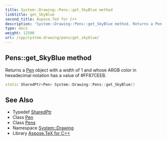 ```yaml
---
title: System::Drawing::Pens::get_SkyBlue method
linktitle: get_SkyBlue
second_title: Aspose.TeX for C++
description: 'System::Drawing::Pens::get_SkyBlue method. Returns a Pen object with a width of 1 and whose ARGB color in hexadecimal notation has a value of #FF87CEEB in C++.'
type: docs
weight: 12500
url: /cpp/system.drawing/pens/get_skyblue/
---
```

## Pens::get_SkyBlue method


Returns a [Pen](../../pen/) object with a width of 1 and whose ARGB color in hexadecimal notation has a value of #FF87CEEB.

```cpp
static SharedPtr<Pen> System::Drawing::Pens::get_SkyBlue()
```

## See Also

* Typedef [SharedPtr](../../../system/sharedptr/)
* Class [Pen](../../pen/)
* Class [Pens](../)
* Namespace [System::Drawing](../../)
* Library [Aspose.TeX for C++](../../../)
